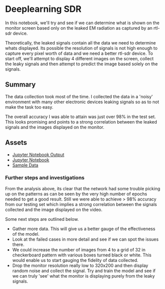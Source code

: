 # Deeplearning SDR

In this notebook, we'll try and see if we can determine what is shown on the monitor screen based only on the leaked EM radiation as captured by an rtl-sdr device.

Theoretically, the leaked signals contain all the data we need to determine whats displayed. Its possible the resolution of signals is not high enough to capture every pixel worth of data and we need a better rtl-sdr device. To start off, we'll attempt to display 4 different images on the screen, collect the leaky signals and then attempt to predict the image based solely on the signals.

## Summary

The data collection took most of the time. I collected the data in a 'noisy' environment with many other electronic devices leaking signals so as to not make the task too easy.  

The overall accuracy I was able to attain was just over 98% in the test set. This looks promising and points to a strong correlation between the leaked signals and the images displayed on the monitor. 

## Assets

* [Jupyter Notebook Output](http://htmlpreview.github.io/?https://github.com/hashfunction/sdr-screen/blob/master/SDR_Video_Detection.html)
* [Jupyter Notebook](SDR_Video_Detection.ipynb)
* [Sample Data](data/)

### Further steps and investigations

From the analysis above, its clear that the network had some trouble picking up on the patterns as can be seen by the very high number of epochs needed to get a good result. Still we were able to achieve > 98% accuracy from our testing set which implies a strong correlation between the signals collected and the image displayed on the video. 

Some next steps are outlined below. 

* Gather more data. This will give us a better gauge of the effectiveness of the model. 
* Look at the failed cases in more detail and see if we can spot the issues there.
* We could increase the number of images from 4 to a grid of 32 in checkerboard pattern with various boxes turned black or white. This would enable us to start gauging the fidelity of data collected.
* Drop the monitor resolution really low to 320x200 and then display random noise and collect the signal. Try and train the model and see if we can truly 'see' what the monitor is displaying purely from the leaky signals. 
